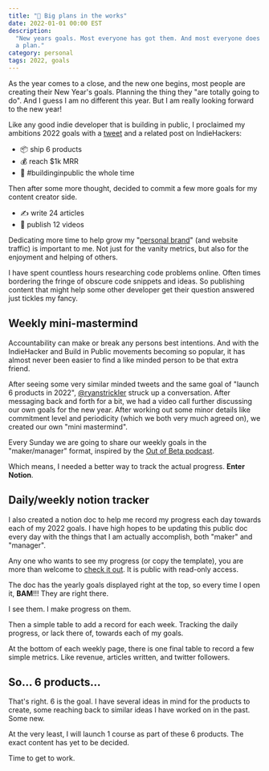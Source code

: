 ```yaml
---
title: "🚧 Big plans in the works"
date: 2022-01-01 00:00 EST
description:
  "New years goals. Most everyone has got them. And most everyone does NOT have
  a plan."
category: personal
tags: 2022, goals
---
```


As the year comes to a close, and the new one begins, most people are creating
their New Year's goals. Planning the thing they "are totally going to do". And I
guess I am no different this year. But I am really looking forward to the new
year!

Like any good indie developer that is building in public, I proclaimed my
ambitions 2022 goals with a
[tweet](https://twitter.com/nickfrosty/status/1477021010591420418) and a related
post on IndieHackers:

- 📦 ship 6 products
- 💰 reach $1k MRR
- 🚧 #buildinginpublic the whole time

Then after some more thought, decided to commit a few more goals for my content
creator side.

- ✍ write 24 articles
- 🎥 publish 12 videos

Dedicating more time to help grow my
"[personal brand](/blog/creating-a-personal-brand)" (and website traffic) is
important to me. Not just for the vanity metrics, but also for the enjoyment and
helping of others.

I have spent countless hours researching code problems online. Often times
bordering the fringe of obscure code snippets and ideas. So publishing content
that might help some other developer get their question answered just tickles my
fancy.

## Weekly mini-mastermind

Accountability can make or break any persons best intentions. And with the
IndieHacker and Build in Public movements becoming so popular, it has almost
never been easier to find a like minded person to be that extra friend.

After seeing some very similar minded tweets and the same goal of "launch 6
products in 2022", [@ryanstrickler](https://twitter.com/ryanstrickler) struck up
a conversation. After messaging back and forth for a bit, we had a video call
further discussing our own goals for the new year. After working out some minor
details like commitment level and periodicity (which we both very much agreed
on), we created our own "mini mastermind".

Every Sunday we are going to share our weekly goals in the "maker/manager"
format, inspired by the [Out of Beta podcast](https://outofbeta.fm/).

Which means, I needed a better way to track the actual progress. **Enter
Notion**.

## Daily/weekly notion tracker

I also created a notion doc to help me record my progress each day towards each
of my 2022 goals. I have high hopes to be updating this public doc every day
with the things that I am actually accomplish, both "maker" and "manager".

Any one who wants to see my progress (or copy the template), you are more than
welcome to
[check it out](https://nickfrosty.notion.site/2022-Get-things-done-df66e4729bd84b68bfaf16e74b7b4b51).
It is public with read-only access.

The doc has the yearly goals displayed right at the top, so every time I open
it, **BAM**!!! They are right there.

<Callout>
I see them. I make progress on them.
</Callout>

Then a simple table to add a record for each week. Tracking the daily progress,
or lack there of, towards each of my goals.

At the bottom of each weekly page, there is one final table to record a few
simple metrics. Like revenue, articles written, and twitter followers.

## So... 6 products...

That's right. 6 is the goal. I have several ideas in mind for the products to
create, some reaching back to similar ideas I have worked on in the past. Some
new.

At the very least, I will launch 1 course as part of these 6 products. The exact
content has yet to be decided.

Time to get to work.
